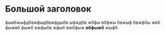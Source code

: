 # Большой заголовок 
фывбжыфдбвжфыдбвжфдыбв ыфждбв жбфы вбфжы бвжыф бвжфбы жвб фыжвб фыжб вжфыбв жфыб вжбфыж **вбфыжб** жыфб.